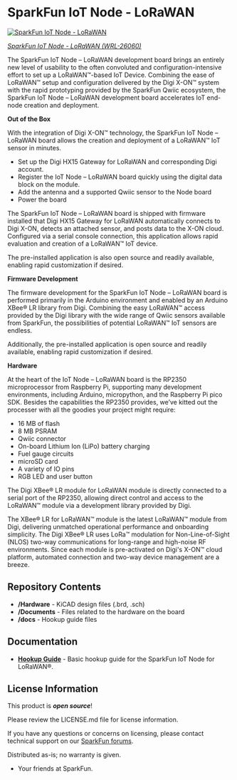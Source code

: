SparkFun IoT Node - LoRaWAN
========================================

[![SparkFun IoT Node - LoRaWAN](https://cdn.sparkfun.com/r/600-600/assets/parts/2/6/8/8/3/26060-IoT-Node-LoRaWAN-Feature-new.jpg)](https://sparkle.sparkfun.com/sparkle/parts/26060)

[*SparkFun IoT Node - LoRaWAN (WRL-26060)*](https://sparkle.sparkfun.com/sparkle/parts/26060)

The SparkFun IoT Node – LoRaWAN development board brings an entirely new level of usability to the often convoluted and configuration-intensive effort to set up a LoRaWAN™-based IoT Device. Combining the ease of LoRaWAN™ setup and configuration delivered by the Digi X-ON™ system with the rapid prototyping provided by the SparkFun Qwiic ecosystem, the SparkFun IoT Node – LoRaWAN development board accelerates IoT end-node creation and deployment.  

**Out of the Box**

With the integration of Digi X-ON™ technology, the SparkFun IoT Node – LoRaWAN board allows the creation and deployment of a LoRaWAN™ IoT sensor in minutes. 

* Set up the Digi HX15 Gateway for LoRaWAN and corresponding Digi account.  
* Register the IoT Node – LoRaWAN board quickly using the digital data block on the module.
* Add the antenna and a supported Qwiic sensor to the Node board 
* Power the board  

The SparkFun IoT Node – LoRaWAN board is shipped with firmware installed that Digi HX15 Gateway for LoRaWAN automatically connects to Digi X-ON, detects an attached sensor, and posts data to the X-ON cloud. Configured via a serial console connection, this application allows rapid evaluation and creation of a LoRaWAN™ IoT device.  

The pre-installed application is also open source and readily available, enabling rapid customization if desired.

**Firmware Development**

The firmware development for the SparkFun IoT Node – LoRaWAN board is performed primarily in the Arduino environment and enabled by an Arduino XBee® LR library from Digi. Combining the easy LoRaWAN™ access provided by the Digi library with the wide range of Qwiic sensors available from SparkFun, the possibilities of potential LoRaWAN™ IoT sensors are endless. 

Additionally, the pre-installed application is open source and readily available, enabling rapid customization if desired.  

**Hardware**

At the heart of the IoT Node – LoRaWAN board is the RP2350 microprocessor from Raspberry Pi, supporting many development environments, including Arduino, micropython, and the Raspberry Pi pico SDK. Besides the capabilities the RP2350 provides, we’ve kitted out the processer with all the goodies your project might require: 

* 16 MB of flash 
* 8 MB PSRAM 
* Qwiic connector 
* On-board Lithium Ion (LiPo) battery charging 
* Fuel gauge circuits 
* microSD card  
* A variety of IO pins 
* RGB LED and user button 

The Digi XBee® LR module for LoRaWAN module is directly connected to a serial port of the RP2350, allowing direct control and access to the LoRaWAN™ module via a development library provided by Digi.  

The XBee® LR for LoRaWAN™ module is the latest LoRaWAN™ module from Digi, delivering unmatched operational performance and onboarding simplicity. The Digi XBee® LR uses LoRa™ modulation for Non-Line-of-Sight (NLOS) two-way communications for long-range and high-noise RF environments. Since each module is pre-activated on Digi's X-ON™ cloud platform, automated connection and two-way device management are a breeze.

Repository Contents
-------------------

* **/Hardware** - KiCAD design files (.brd, .sch)
* **/Documents** - Files related to the hardware on the board
* **/docs** - Hookup guide files

Documentation
--------------
* **[Hookup Guide](https://docs.sparkfun.com/SparkFun_IoT_Node_LoRaWAN)** - Basic hookup guide for the SparkFun IoT Node for LoRaWAN®.


License Information
-------------------

This product is _**open source**_! 

Please review the LICENSE.md file for license information. 

If you have any questions or concerns on licensing, please contact technical support on our [SparkFun forums](https://forum.sparkfun.com/viewforum.php?f=152).

Distributed as-is; no warranty is given.

- Your friends at SparkFun.

_<COLLABORATION CREDIT>_
